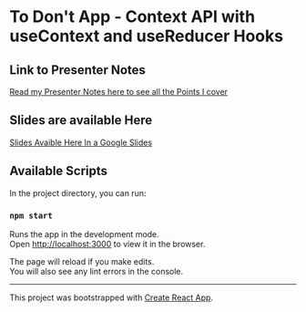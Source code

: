 # To Don't App - Context API with useContext and useReducer Hooks

## Link to Presenter Notes

[Read my Presenter Notes here to see all the Points I cover](../blob/master/PresenterNotes)

## Slides are available Here

[Slides Avaible Here In a Google Slides](https://docs.google.com/presentation/d/1xt7PYZCNpBiBnmm_9e5LbJNGa7GoQy9vStQucFfEBwA/edit?usp=sharing)

## Available Scripts

In the project directory, you can run:

### `npm start`

Runs the app in the development mode.<br />
Open [http://localhost:3000](http://localhost:3000) to view it in the browser.

The page will reload if you make edits.<br />
You will also see any lint errors in the console.

---

This project was bootstrapped with [Create React App](https://github.com/facebook/create-react-app).

